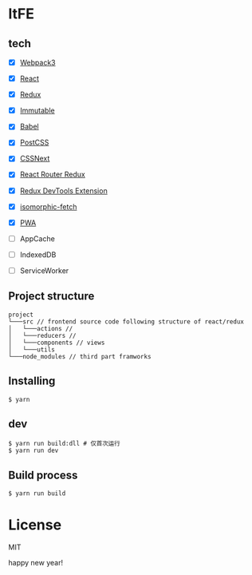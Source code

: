 # ltFE

## tech

- [x] [Webpack3](https://webpack.github.io)
- [x] [React](https://facebook.github.io/react/)
- [x] [Redux](https://github.com/reactjs/redux)
- [x] [Immutable](https://github.com/facebook/immutable-js/)
- [x] [Babel](https://babeljs.io/)
- [x] [PostCSS](https://github.com/postcss/postcss)
- [x] [CSSNext](https://github.com/outpunk/postcss-modules)
- [x] [React Router Redux](https://github.com/reactjs/react-router-redux)
- [x] [Redux DevTools Extension](https://github.com/zalmoxisus/redux-devtools-extension)
- [x] [isomorphic-fetch](https://github.com/matthew-andrews/isomorphic-fetch)
- [x] [PWA](https://codelabs.developers.google.com/codelabs/your-first-pwapp/#0)
- [ ] AppCache
- [ ] IndexedDB
- [ ] ServiceWorker


## Project structure
```
project
└───src // frontend source code following structure of react/redux
│   └───actions //
│   └───reducers // 
│   └───components // views
│   └───utils
└───node_modules // third part framworks
```


## Installing

```
$ yarn
```

## dev

```
$ yarn run build:dll # 仅首次运行
$ yarn run dev
```

## Build process

```
$ yarn run build
```


# License

MIT

happy new year!
